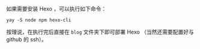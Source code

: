 如果需要安装 Hexo ，可以执行如下命令：

``` shell
yay -S node npm hexo-cli
```

按理说，在执行完后直接在 `blog` 文件夹下即可部署 Hexo （当然还需要配置好与 github 的 ssh）。
